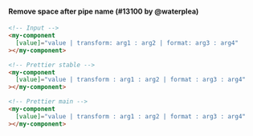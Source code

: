 #### Remove space after pipe name (#13100 by @waterplea)

<!-- prettier-ignore -->
```html
<!-- Input -->
<my-component
  [value]="value | transform: arg1 : arg2 | format: arg3 : arg4"
></my-component>

<!-- Prettier stable -->
<my-component
  [value]="value | transform : arg1 : arg2 | format : arg3 : arg4"
></my-component>

<!-- Prettier main -->
<my-component
  [value]="value | transform : arg1 : arg2 | format : arg3 : arg4"
></my-component>
```
